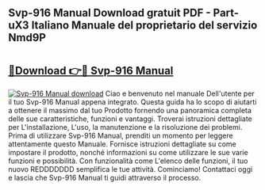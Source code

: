 ## Svp-916 Manual Download gratuit PDF - Part-uX3 Italiano Manuale del proprietario del servizio Nmd9P

# <h2><a href="http://dfcke0.blite.top/?on=Svp-916+Manual">🔗Download 👉🔴 Svp-916 Manual</a></h2>

[![Svp-916 Manual download](https://i.imgur.com/lujVjoI.png)](http://dfcke0.blite.top/?on=Svp-916+Manual)
Ciao e benvenuto nel manuale Dell'utente per il tuo Svp-916 Manual appena integrato. Questa guida ha lo scopo di aiutarti a ottenere il massimo dal tuo Prodotto fornendo una panoramica completa delle sue caratteristiche, funzioni e vantaggi. Troverai istruzioni dettagliate per L'installazione, L'uso, la manutenzione e la risoluzione dei problemi. Prima di utilizzare Svp-916 Manual, prenditi un momento per leggere attentamente questo Manuale. Fornisce istruzioni dettagliate su come impostare il prodotto, nonché informazioni su come utilizzare le sue varie funzioni e possibilità. Con funzionalità come L'elenco delle funzioni, il tuo nuovo REDDDDDDD semplifica le tue attività. Cominciamo! Contattaci oggi e lascia che Svp-916 Manual ti guidi attraverso il processo.
